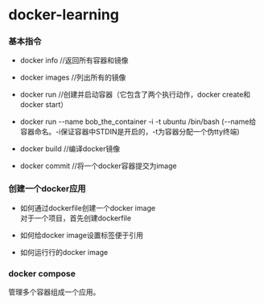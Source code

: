 # docker-learning

### 基本指令
* docker info  //返回所有容器和镜像
* docker images //列出所有的镜像
* docker run  //创建并启动容器（它包含了两个执行动作，docker create和docker start）

* docker run --name bob_the_container -i -t ubuntu /bin/bash  (--name给容器命名。-i保证容器中STDIN是开启的，-t为容器分配一个伪tty终端)
* docker build   //编译docker镜像
* docker commit //将一个docker容器提交为image

### 创建一个docker应用
* 如何通过dockerfile创建一个docker image  <br/>
对于一个项目，首先创建dockerfile
* 如何给docker image设置标签便于引用  <br/>

* 如何运行行的docker image  <br/>

### docker compose
管理多个容器组成一个应用。<br/>

